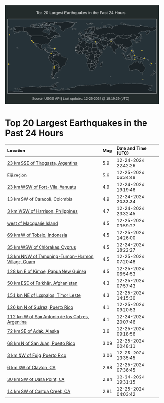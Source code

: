 ![Map](./map.png)

# Top 20 Largest Earthquakes in the Past 24 Hours

| Location | Mag | Date and Time (UTC) |
|:---|:---|:---|
| [23 km SSE of Tinogasta, Argentina](https://earthquake.usgs.gov/earthquakes/eventpage/us6000pfi3) | 5.9 | 12-24-2024 22:42:26 |
| [Fiji region](https://earthquake.usgs.gov/earthquakes/eventpage/us6000pfjm) | 5.6 | 12-25-2024 06:34:48 |
| [23 km WSW of Port-Vila, Vanuatu](https://earthquake.usgs.gov/earthquakes/eventpage/us6000pfhd) | 4.9 | 12-24-2024 19:19:46 |
| [13 km SW of Caracolí, Colombia](https://earthquake.usgs.gov/earthquakes/eventpage/us6000pfhr) | 4.9 | 12-24-2024 20:33:34 |
| [3 km WSW of Harrison, Philippines](https://earthquake.usgs.gov/earthquakes/eventpage/us6000pfic) | 4.7 | 12-24-2024 23:32:45 |
| [west of Macquarie Island](https://earthquake.usgs.gov/earthquakes/eventpage/us6000pfjd) | 4.5 | 12-25-2024 03:59:27 |
| [69 km W of Tobelo, Indonesia](https://earthquake.usgs.gov/earthquakes/eventpage/us6000pfkn) | 4.5 | 12-25-2024 14:26:00 |
| [35 km WSW of Chlórakas, Cyprus](https://earthquake.usgs.gov/earthquakes/eventpage/us6000pfh6) | 4.5 | 12-24-2024 18:22:27 |
| [13 km NNW of Tamuning-Tumon-Harmon Village, Guam](https://earthquake.usgs.gov/earthquakes/eventpage/us6000pfju) | 4.5 | 12-25-2024 07:20:48 |
| [128 km E of Kimbe, Papua New Guinea](https://earthquake.usgs.gov/earthquakes/eventpage/us6000pfjq) | 4.5 | 12-25-2024 06:54:53 |
| [50 km ESE of Farkhār, Afghanistan](https://earthquake.usgs.gov/earthquakes/eventpage/us6000pfjz) | 4.3 | 12-25-2024 07:57:43 |
| [151 km NE of Lospalos, Timor Leste](https://earthquake.usgs.gov/earthquakes/eventpage/us6000pfkm) | 4.3 | 12-25-2024 14:15:30 |
| [126 km N of Suárez, Puerto Rico](https://earthquake.usgs.gov/earthquakes/eventpage/pr2024360000) | 4.1 | 12-25-2024 09:20:53 |
| [112 km W of San Antonio de los Cobres, Argentina](https://earthquake.usgs.gov/earthquakes/eventpage/us6000pfhm) | 4.1 | 12-24-2024 20:07:46 |
| [72 km SE of Adak, Alaska](https://earthquake.usgs.gov/earthquakes/eventpage/ak024gjixtlm) | 3.6 | 12-25-2024 09:18:56 |
| [68 km N of San Juan, Puerto Rico](https://earthquake.usgs.gov/earthquakes/eventpage/pr71469343) | 3.09 | 12-25-2024 00:48:11 |
| [3 km NW of Fuig, Puerto Rico](https://earthquake.usgs.gov/earthquakes/eventpage/pr2024360001) | 3.06 | 12-25-2024 13:35:45 |
| [6 km SW of Clayton, CA](https://earthquake.usgs.gov/earthquakes/eventpage/nc75107686) | 2.98 | 12-25-2024 07:36:45 |
| [30 km SW of Dana Point, CA](https://earthquake.usgs.gov/earthquakes/eventpage/ci40828063) | 2.84 | 12-24-2024 19:31:15 |
| [14 km SW of Cantua Creek, CA](https://earthquake.usgs.gov/earthquakes/eventpage/nc75107631) | 2.81 | 12-25-2024 04:03:42 |
